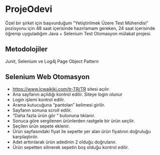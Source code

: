 # ProjeOdevi

Özel bir şirket için başvurduğum "Yetiştirilmek Üzere Test Mühendisi" pozisyonu için 
48 saat içerisinde hazırlamam gereken, 24 saat içerisinde öğrenip uyguladığım Java + Selenium Test Otomasyon mülakat projesi.

## Metodolojiler
Junit, Selenium ve Log4j
Page Object Pattern

## Selenium Web Otomasyon
- https://www.lcwaikiki.com/tr-TR/TR sitesi açılır.
- Ana sayfanın açıldığı kontrol edilir. Siteye login olunur
- Login işlemi kontrol edilir.
- Arama kutucuğuna “pantolan” kelimesi girilir.
- Sayfanın sonuna scroll edilir.
- “Daha fazla ürün gör “ butonuna tıklanır.
- Sonuca göre sergilenen ürünlerden rastgele bir ürün seçilir.
- Seçilen ürün sepete eklenir.
- Ürün sayfasındaki fiyat ile sepette yer alan ürün fiyatının doğruluğu karşılaştırılır.
- Adet arttırılarak ürün adedinin 2 olduğu doğrulanır.
- Ürün sepetten silinerek sepetin boş olduğu kontrol edilir.

